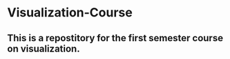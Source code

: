 # Visualization-Course


## This is a repostitory for the first semester course on visualization. 

